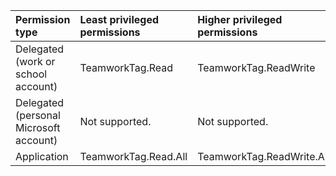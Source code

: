 |Permission type|Least privileged permissions|Higher privileged permissions|
|:---|:---|:---|
|Delegated (work or school account)|TeamworkTag.Read|TeamworkTag.ReadWrite|
|Delegated (personal Microsoft account)|Not supported.|Not supported.|
|Application|TeamworkTag.Read.All|TeamworkTag.ReadWrite.All|